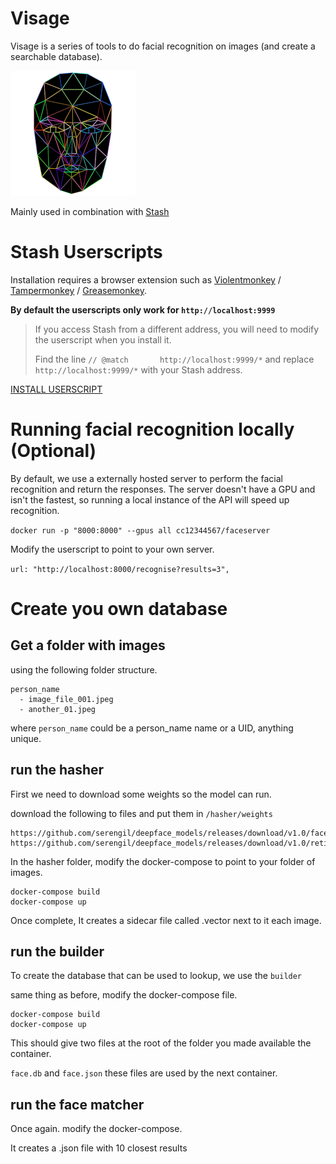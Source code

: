 # Visage

Visage is a series of tools to do facial recognition on images (and create a searchable database). 

![](_media/logo.png)

Mainly used in combination with [Stash](https://github.com/stashapp/stash)

# Stash Userscripts

Installation requires a browser extension such as [Violentmonkey](https://violentmonkey.github.io/) / [Tampermonkey](https://www.tampermonkey.net/) / [Greasemonkey](https://www.greasespot.net/).

**By default the userscripts only work for `http://localhost:9999`**

> If you access Stash from a different address, you will need to modify the userscript when you install it.
>
> Find the line `// @match       http://localhost:9999/*` and replace `http://localhost:9999/*` with your Stash address.

[INSTALL USERSCRIPT](userscript/visage.js?raw=1)


# Running facial recognition locally (Optional)

By default, we use a externally hosted server to perform the facial recognition and return the responses.
The server doesn't have a GPU and isn't the fastest, so running a local instance of the API will speed up recognition.

`docker run -p "8000:8000" --gpus all cc12344567/faceserver`

Modify the userscript to point to your own server.

`url: "http://localhost:8000/recognise?results=3",`


# Create you own database

## Get a folder with images

using the following folder structure.

```
person_name
  - image_file_001.jpeg
  - another_01.jpeg
```

where `person_name` could be a person_name name or a UID, anything unique.

## run the hasher

First we need to download some weights so the model can run.

download the following to files and put them in `/hasher/weights`

```
https://github.com/serengil/deepface_models/releases/download/v1.0/facenet512_weights.h5
https://github.com/serengil/deepface_models/releases/download/v1.0/retinaface.h5
```

In the hasher folder, modify the docker-compose to point to your folder of images.
```
docker-compose build
docker-compose up
```

Once complete, It creates a sidecar file called <image name>.vector next to it each image.

## run the builder

To create the database that can be used to lookup, we use the `builder`

same thing as before, modify the docker-compose file.

```
docker-compose build
docker-compose up
```

This should give two files at the root of the folder you made available the container.

`face.db` and `face.json` these files are used by the next container.

## run the face matcher

Once again. modify the docker-compose.

It creates a <image name>.json file with 10 closest results

